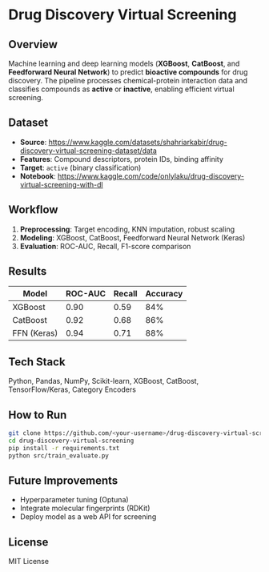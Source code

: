 # Drug Discovery Virtual Screening

## Overview

Machine learning and deep learning models (**XGBoost**, **CatBoost**, and **Feedforward Neural Network**) to predict **bioactive compounds** for drug discovery. The pipeline processes chemical-protein interaction data and classifies compounds as **active** or **inactive**, enabling efficient virtual screening.

## Dataset

* **Source**: https://www.kaggle.com/datasets/shahriarkabir/drug-discovery-virtual-screening-dataset/data
* **Features**: Compound descriptors, protein IDs, binding affinity
* **Target**: `active` (binary classification)
* **Notebook**: https://www.kaggle.com/code/onlylaku/drug-discovery-virtual-screening-with-dl

## Workflow

1. **Preprocessing**: Target encoding, KNN imputation, robust scaling
2. **Modeling**: XGBoost, CatBoost, Feedforward Neural Network (Keras)
3. **Evaluation**: ROC-AUC, Recall, F1-score comparison

## Results

| Model       | ROC-AUC | Recall | Accuracy |
| ----------- | ------- | ------ | -------- |
| XGBoost     | 0.90    | 0.59   | 84%      |
| CatBoost    | 0.92    | 0.68   | 86%      |
| FFN (Keras) | 0.94    | 0.71   | 88%      |

## Tech Stack

Python, Pandas, NumPy, Scikit-learn, XGBoost, CatBoost, TensorFlow/Keras, Category Encoders

## How to Run

```bash
git clone https://github.com/<your-username>/drug-discovery-virtual-screening.git
cd drug-discovery-virtual-screening
pip install -r requirements.txt
python src/train_evaluate.py
```

## Future Improvements

* Hyperparameter tuning (Optuna)
* Integrate molecular fingerprints (RDKit)
* Deploy model as a web API for screening

## License

MIT License
